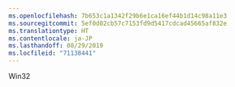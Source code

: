 ```yaml
---
ms.openlocfilehash: 7b653c1a1342f29b6e1ca16ef44b1d14c98a11e3
ms.sourcegitcommit: 5ef0d02cb57c7153fd9d5417cdcad45665af832e
ms.translationtype: HT
ms.contentlocale: ja-JP
ms.lasthandoff: 08/29/2019
ms.locfileid: "71138441"
---
```

Win32
